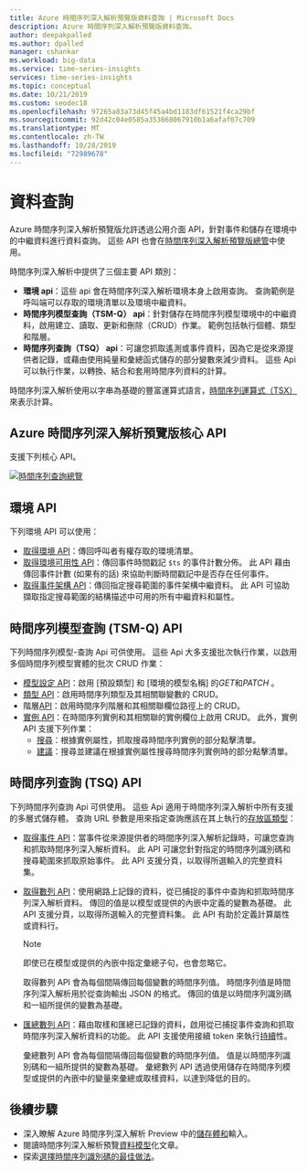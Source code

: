 ```yaml
---
title: Azure 時間序列深入解析預覽版資料查詢 | Microsoft Docs
description: Azure 時間序列深入解析預覽版資料查詢。
author: deepakpalled
ms.author: dpalled
manager: cshankar
ms.workload: big-data
ms.service: time-series-insights
services: time-series-insights
ms.topic: conceptual
ms.date: 10/21/2019
ms.custom: seodec18
ms.openlocfilehash: 97265a83a73d45f45a4bd1183df61521f4ca29bf
ms.sourcegitcommit: 92d42c04e0585a353668067910b1a6afaf07c709
ms.translationtype: MT
ms.contentlocale: zh-TW
ms.lasthandoff: 10/28/2019
ms.locfileid: "72989678"
---
```

# <a name="data-querying"></a>資料查詢

Azure 時間序列深入解析預覽版允許透過公用介面 API，針對事件和儲存在環境中的中繼資料進行資料查詢。 這些 API 也會在[時間序列深入解析預覽版總管](./time-series-insights-update-explorer.md)中使用。

時間序列深入解析中提供了三個主要 API 類別：

* **環境 api**：這些 api 會在時間序列深入解析環境本身上啟用查詢。 查詢範例是呼叫端可以存取的環境清單以及環境中繼資料。
* **時間序列模型查詢（TSM-Q） api**：針對儲存在時間序列模型環境中的中繼資料，啟用建立、讀取、更新和刪除（CRUD）作業。 範例包括執行個體、類型和階層。
* **時間序列查詢（TSQ） api**：可讓您抓取遙測或事件資料，因為它是從來源提供者記錄，或藉由使用純量和彙總函式儲存的部分變數來減少資料。 這些 Api 可以執行作業，以轉換、結合和套用時間序列資料的計算。

時間序列深入解析使用以字串為基礎的豐富運算式語言，[時間序列運算式（TSX）](https://docs.microsoft.com/rest/api/time-series-insights/preview-tsx)來表示計算。

## <a name="azure-time-series-insights-preview-core-apis"></a>Azure 時間序列深入解析預覽版核心 API

支援下列核心 API。

[![時間序列查詢總覽](media/v2-update-tsq/tsq.png)](media/v2-update-tsq/tsq.png#lightbox)

## <a name="environment-apis"></a>環境 API

下列環境 API 可以使用：

* [取得環境 API](https://docs.microsoft.com/rest/api/time-series-insights/preview-env#get-environments-api)：傳回呼叫者有權存取的環境清單。
* [取得環境可用性 API](https://docs.microsoft.com/rest/api/time-series-insights/preview-env#get-environment-availability-api)：傳回事件時間戳記 `$ts` 的事件計數分佈。 此 API 藉由傳回事件計數 (如果有的話) 來協助判斷時間戳記中是否存在任何事件。
* [取得事件架構 API](https://docs.microsoft.com/rest/api/time-series-insights/preview-env#get-event-schema-api)：傳回指定搜尋範圍的事件架構中繼資料。 此 API 可協助擷取指定搜尋範圍的結構描述中可用的所有中繼資料和屬性。

## <a name="time-series-model-query-tsm-q-apis"></a>時間序列模型查詢 (TSM-Q) API

下列時間序列模型-查詢 Api 可供使用。 這些 Api 大多支援批次執行作業，以啟用多個時間序列模型實體的批次 CRUD 作業：

* [模型設定 API](https://docs.microsoft.com/rest/api/time-series-insights/preview-model#model-settings-api)：啟用 [預設類型] 和 [環境的模型名稱] 的*GET*和*PATCH* 。
* [類型 API](https://docs.microsoft.com/rest/api/time-series-insights/preview-model#types-api)：啟用時間序列類型及其相關聯變數的 CRUD。
* 階層[API](https://docs.microsoft.com/rest/api/time-series-insights/preview-model#hierarchies-api)：啟用時間序列階層和其相關聯欄位路徑上的 CRUD。
* [實例 API](https://docs.microsoft.com/rest/api/time-series-insights/preview-model#instances-api)：在時間序列實例和其相關聯的實例欄位上啟用 CRUD。 此外，實例 API 支援下列作業：
  * [搜尋](https://docs.microsoft.com/rest/api/time-series-insights/dataaccess(preview)/timeseriesinstances/search)：根據實例屬性，抓取搜尋時間序列實例的部分點擊清單。
  * [建議](https://docs.microsoft.com/rest/api/time-series-insights/dataaccess(preview)/timeseriesinstances/suggest)：搜尋並建議在根據實例屬性搜尋時間序列實例時的部分點擊清單。

## <a name="time-series-query-tsq-apis"></a>時間序列查詢 (TSQ) API

下列時間序列查詢 Api 可供使用。 這些 Api 適用于時間序列深入解析中所有支援的多層式儲存體。 查詢 URL 參數是用來指定查詢應該在其上執行的[存放區類型](https://docs.microsoft.com/rest/api/time-series-insights/dataaccess(preview)/query/execute#uri-parameters)：

* [取得事件 API](https://docs.microsoft.com/rest/api/time-series-insights/preview-query#get-events-api)：當事件從來源提供者的時間序列深入解析記錄時，可讓您查詢和抓取時間序列深入解析資料。 此 API 可讓您針對指定的時間序列識別碼和搜尋範圍來抓取原始事件。 此 API 支援分頁，以取得所選輸入的完整資料集。 

* [取得數列 API](https://docs.microsoft.com/rest/api/time-series-insights/preview-query#get-series-api)：使用網路上記錄的資料，從已捕捉的事件中查詢和抓取時間序列深入解析資料。 傳回的值是以模型或提供的內嵌中定義的變數為基礎。 此 API 支援分頁，以取得所選輸入的完整資料集。 此 API 有助於定義計算屬性或資料行。

    >[!NOTE]
    > 即使已在模型或提供的內嵌中指定彙總子句，也會忽略它。

  取得數列 API 會為每個間隔傳回每個變數的時間序列值。 時間序列值是時間序列深入解析用於從查詢輸出 JSON 的格式。 傳回的值是以時間序列識別碼和一組所提供的變數為基礎。

* [匯總數列 API](https://docs.microsoft.com/rest/api/time-series-insights/preview-query#aggregate-series-api)：藉由取樣和匯總已記錄的資料，啟用從已捕捉事件查詢和抓取時間序列深入解析資料的功能。 此 API 支援使用接續 token 來執行[持續](https://docs.microsoft.com/rest/api/time-series-insights/dataaccess(preview)/query/execute#queryresultpage)性。

  彙總數列 API 會為每個間隔傳回每個變數的時間序列值。 值是以時間序列識別碼和一組所提供的變數為基礎。 彙總數列 API 透過使用儲存在時間序列模型或提供的內嵌中的變量來彙總或取樣資料，以達到降低的目的。

## <a name="next-steps"></a>後續步驟

- 深入瞭解 Azure 時間序列深入解析 Preview 中的[儲存體和](./time-series-insights-update-storage-ingress.md)輸入。
- 閱讀時間序列深入解析預覽[資料模型](./time-series-insights-update-tsm.md)化文章。
- 探索[選擇時間序列識別碼的最佳做法](./time-series-insights-update-how-to-id.md)。
